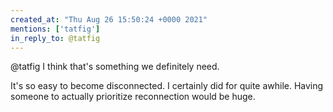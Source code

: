```yaml
---
created_at: "Thu Aug 26 15:50:24 +0000 2021"
mentions: ['tatfig']
in_reply_to: @tatfig
---
```


@tatfig I think that's something we definitely need.

It's so easy to become disconnected. I certainly did for quite awhile. Having someone to actually prioritize reconnection would be huge.